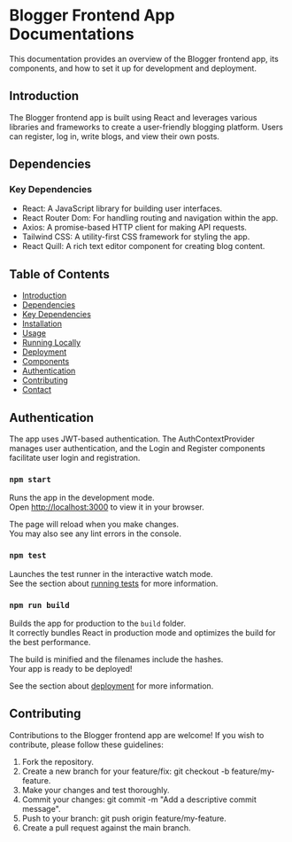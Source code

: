# Blogger Frontend App Documentations

This documentation provides an overview of the Blogger frontend app, its components, and how to set it up for development and deployment.

## Introduction

The Blogger frontend app is built using React and leverages various libraries and frameworks to create a user-friendly blogging platform. Users can register, log in, write blogs, and view their own posts.

## Dependencies

### Key Dependencies

- React: A JavaScript library for building user interfaces.
- React Router Dom: For handling routing and navigation within the app.
- Axios: A promise-based HTTP client for making API requests.
- Tailwind CSS: A utility-first CSS framework for styling the app.
- React Quill: A rich text editor component for creating blog content.

## Table of Contents

- [Introduction](#introduction)
- [Dependencies](#dependencies)
- [Key Dependencies](#key-dependencies)
- [Installation](#installation)
- [Usage](#usage)
- [Running Locally](#running-locally)
- [Deployment](#deployment)
- [Components](#components)
- [Authentication](#authentication)
- [Contributing](#contributing)
- [Contact](#contact)


## Authentication
The app uses JWT-based authentication. The AuthContextProvider manages user authentication, and the Login and Register components facilitate user login and registration.

### `npm start`

Runs the app in the development mode.\
Open [http://localhost:3000](http://localhost:3000) to view it in your browser.

The page will reload when you make changes.\
You may also see any lint errors in the console.

### `npm test`

Launches the test runner in the interactive watch mode.\
See the section about [running tests](https://facebook.github.io/create-react-app/docs/running-tests) for more information.

### `npm run build`

Builds the app for production to the `build` folder.\
It correctly bundles React in production mode and optimizes the build for the best performance.

The build is minified and the filenames include the hashes.\
Your app is ready to be deployed!

See the section about [deployment](https://facebook.github.io/create-react-app/docs/deployment) for more information.

## Contributing
Contributions to the Blogger frontend app are welcome! If you wish to contribute, please follow these guidelines:
1. Fork the repository.
2. Create a new branch for your feature/fix: git checkout -b feature/my-feature.
3. Make your changes and test thoroughly.
4. Commit your changes: git commit -m "Add a descriptive commit message".
5. Push to your branch: git push origin feature/my-feature.
6. Create a pull request against the main branch.




